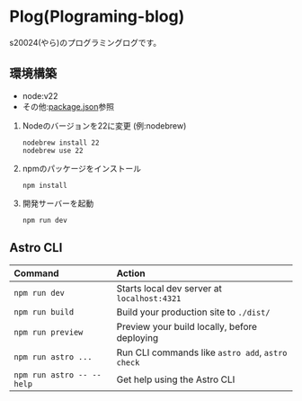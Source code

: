 # Plog(Plograming-blog)
s20024(やら)のプログラミングログです。

## 環境構築
- node:v22
- その他:[package.json](package.json)参照

1. Nodeのバージョンを22に変更 (例:nodebrew)
    ```shell
    nodebrew install 22 
    nodebrew use 22
    ```

2. npmのパッケージをインストール
    ```shell
    npm install
    ```

3. 開発サーバーを起動
    ```shell
    npm run dev
    ```

## Astro CLI
| Command                   | Action                                           |
| :------------------------ | :----------------------------------------------- |
| `npm run dev`             | Starts local dev server at `localhost:4321`      |
| `npm run build`           | Build your production site to `./dist/`          |
| `npm run preview`         | Preview your build locally, before deploying     |
| `npm run astro ...`       | Run CLI commands like `astro add`, `astro check` |
| `npm run astro -- --help` | Get help using the Astro CLI                     |
